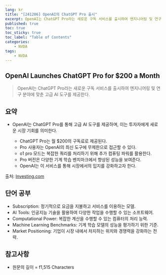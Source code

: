 ```yaml
---
lang: kr
title: "[241206] OpenAI의 ChatGPT Pro 출시"
excerpt: OpenAI는 ChatGPT Pro라는 새로운 구독 서비스를 출시하여 엔지니어링 및 연구 분야에 맞춘 고급 AI 도구를 제공한다.
published: true
toc: true
toc_sticky: true
toc_label: "Table of Contents"
categories:
    - NVDA
tags:
    - NVDA
---
```


## OpenAI Launches ChatGPT Pro for $200 a Month

> OpenAI는 ChatGPT Pro라는 새로운 구독 서비스를 출시하여 엔지니어링 및 연구 분야에 맞춘 고급 AI 도구를 제공한다.

## 요약

- OpenAI는 ChatGPT Pro를 통해 고급 AI 도구를 제공하며, 이는 투자자에게 새로운 시장 기회를 의미한다.

  - ChatGPT Pro는 월 $200의 구독료로 제공된다.
  - Pro 사용자는 OpenAI의 최신 도구에 무제한으로 접근할 수 있다.
  - o1 pro 모드는 복잡한 쿼리를 처리하기 위해 추가 컴퓨팅 파워를 활용한다.
  - Pro 버전은 다양한 기계 학습 벤치마크에서 향상된 성능을 보여준다.
  - OpenAI는 이 서비스를 통해 시장에서의 입지를 강화하고자 한다.

출처: [Investing.com](https://www.investing.com/news/stock-market-news/openai-launches-chatgpt-pro-for-200-a-month-93CH-3757656)

## 단어 공부

- Subscription: 정기적으로 요금을 지불하고 서비스를 이용하는 모델.
- AI Tools: 인공지능 기술을 활용하여 다양한 작업을 수행할 수 있는 소프트웨어.
- Computational Power: 복잡한 계산을 수행할 수 있는 컴퓨터의 처리 능력.
- Machine Learning Benchmarks: 기계 학습 모델의 성능을 평가하기 위한 기준.
- Market Positioning: 기업이 시장 내에서 차지하는 위치와 경쟁력을 강화하는 전략.

## 참고사항


- 원문의 길이 = f1,515 Characters

